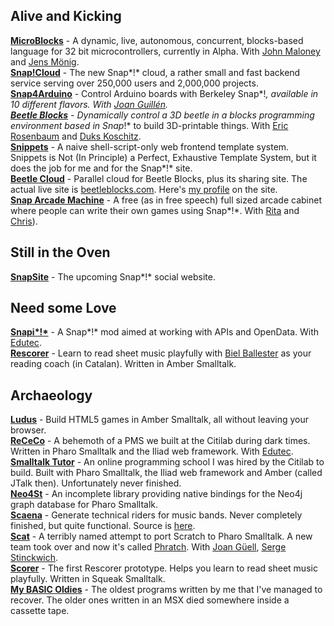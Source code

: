 ## Alive and Kicking
**[MicroBlocks](http://microblocks.fun)** - A dynamic, live, autonomous, concurrent, blocks-based language for 32 bit microcontrollers, currently in Alpha. With [John Maloney](https://harc.ycr.org/member/john_maloney/) and [Jens Mönig](https://github.com/jmoenig).  
**[Snap!Cloud](https://snap-cloud.cs10.org)** - The new Snap*!* cloud, a rather small and fast backend service serving over 250,000 users and 2,000,000 projects.  
**[Snap4Arduino](http://snap4arduino.rocks)** - Control Arduino boards with Berkeley Snap*!*, available in 10 different flavors. With [Joan Guillén](http://github.com/jguille2).  
**[Beetle Blocks](http://beetleblocks.com)** - Dynamically control a 3D beetle in a blocks programming environment based in Snap*!* to build 3D-printable things. With [Eric Rosenbaum](https://www.ericrosenbaum.com/) and [Duks Koschitz](https://www.pratt.edu/faculty_and_staff/bio/?id=duks).  
**[Snippets](https://github.com/bromagosa/Snippets)** - A naive shell-script-only web frontend template system. Snippets is Not (In Principle) a Perfect, Exhaustive Template System, but it does the job for me and for the Snap*!* site.  
**[Beetle Cloud](https://github.com/bromagosa/beetleCloud)** - Parallel cloud for Beetle Blocks, plus its sharing site. The actual live site is [beetleblocks.com](http://beetleblocks.com). Here's [my profile](http://beetleblocks.com/users/bromagosa) on the site.  
**[Snap Arcade Machine](http://snaparcade.cat)** - A free (as in free speech) full sized arcade cabinet where people can write their own games using Snap*!*. With [Rita](http://gamifi.cat) and [Chris](http://gatopelao.org/)).  


## Still in the Oven
**[SnapSite](https://github.com/bromagosa/SnapSite)** - The upcoming Snap*!* social website.  


## Need some Love
**[Snapi*!*](http://snapi.citilab.eu)** - A Snap*!* mod aimed at working with APIs and OpenData. With [Edutec](http://edutec.citilab.eu).  
**[Rescorer](http://bromagosa.github.io/rescorer/)** - Learn to read sheet music playfully with [Biel Ballester](https://en.wikipedia.org/wiki/Biel_Ballester) as your reading coach (in Catalan). Written in Amber Smalltalk.  


## Archaeology
**[Ludus](http://bromagosa.github.io/Ludus/)** - Build HTML5 games in Amber Smalltalk, all without leaving your browser.  
**[ReCeCo](http://smalltalkhub.com/#!/~Citilab/ReCeCo)** - A behemoth of a PMS we built at the Citilab during dark times. Written in Pharo Smalltalk and the Iliad web framework. With [Edutec](http://edutec.citilab.eu).  
**[Smalltalk Tutor](http://www.squeaksource.com/smalltalkTutor.html)** - An online programming school I was hired by the Citilab to build. Built with Pharo Smalltalk, the Iliad web framework and Amber (called JTalk then). Unfortunately never finished.  
**[Neo4St](http://smalltalkhub.com/#!/~Citilab/Neo4St)** - An incomplete library providing native bindings for the Neo4j graph database for Pharo Smalltalk.  
**[Scaena](http://scaenaweb.citilab.eu:8081/scaena)** - Generate technical riders for music bands. Never completely finished, but quite functional. Source is [here](http://www.squeaksource.com/scaena).  
**[Scat](https://code.google.com/archive/p/scat/)** - A terribly named attempt to port Scratch to Pharo Smalltalk. A new team took over and now it's called [Phratch](http://www.phratch.com). With [Joan Güell](https://www.citilab.eu/en/equip/joan-guell/), [Serge Stinckwich](http://www.doesnotunderstand.org/).  
**[Scorer](https://sourceforge.net/projects/scorer/)** - The first Rescorer prototype. Helps you learn to read sheet music playfully. Written in Squeak Smalltalk.  
**[My BASIC Oldies](https://github.com/bromagosa/myBasicOldies)** - The oldest programs written by me that I've managed to recover. The older ones written in an MSX died somewhere inside a cassette tape.  
